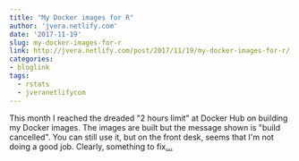 ```yaml
---
title: "My Docker images for R"
author: 'jvera.netlify.com'
date: '2017-11-19'
slug: my-docker-images-for-r
link: http://jvera.netlify.com/post/2017/11/19/my-docker-images-for-r/
categories:
- bloglink
tags:
  - rstats
  - jveranetlifycom
---
```


This month I reached the dreaded "2 hours limit" at Docker Hub on building my Docker images. The images are built but the message shown is "build cancelled". You can still use it, but on the front desk, seems that I'm not doing a good job. Clearly, something to fix[... <i class="fas fa-external-link-alt"></i>](http://jvera.netlify.com/post/2017/11/19/my-docker-images-for-r/)

